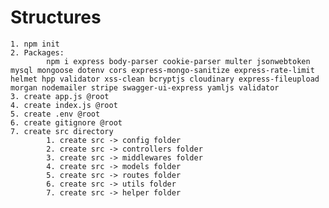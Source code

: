 # Structures
    1. npm init
    2. Packages: 
            npm i express body-parser cookie-parser multer jsonwebtoken mysql mongoose dotenv cors express-mongo-sanitize express-rate-limit helmet hpp validator xss-clean bcryptjs cloudinary express-fileupload morgan nodemailer stripe swagger-ui-express yamljs validator
    3. create app.js @root
    4. create index.js @root
    5. create .env @root
    6. create gitignore @root
    7. create src directory
            1. create src -> config folder
            2. create src -> controllers folder
            3. create src -> middlewares folder
            4. create src -> models folder
            5. create src -> routes folder
            6. create src -> utils folder
            7. create src -> helper folder